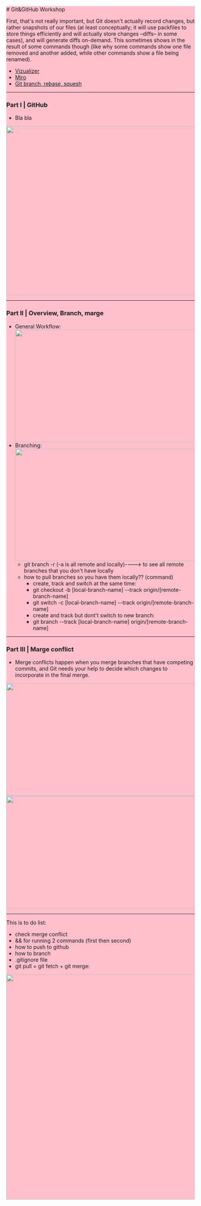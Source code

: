 <div style="background-color:pink">
# Git&GitHub Workshop

First, that's not really important, but Git doesn't actually record changes, but rather snapshots of our files (at least conceptually; it will use packfiles to store things efficiently and will actually store changes –diffs– in some cases), and will generate diffs on-demand. This sometimes shows in the result of some commands though (like why some commands show one file removed and another added, while other commands show a file being renamed).
- <a href="https://learngitbranching.js.org" target="_blank">Vizualizer</a>
- <a href="https://miro.com/welcomeonboard/ZFdFdXRNNXViZmlYcVpuSUwxbEJlVkhnNlVEa0hZVTY4UlhzelhSQTVqYlYxV1pYbzBna2UySndXMmxFem45NHwzNDU4NzY0NTc1NzUxNTA0Njc5fDI=?share_link_id=351684285921" target="_blank">Miro</a>
- <a href="https://www.youtube.com/watch?v=0chZFIZLR_0" target="_blank">Git branch, rebase, squesh</a>

_________
### Part I |  GitHub
- Bla bla
<img src="https://github.com/LaDeMonika/42_TeamWork/assets/128793184/db52c005-1150-4e9e-9797-52f510dfdace" width="600" height="450">

_________
### Part II |  Overview, Branch, marge
<ul>
<li>General Workflow: </li>
<img src="https://brown-ccv.github.io/honeycomb-docs/assets/images/git_basics-8ba67841533472790a3ef4038aa47323.png" width="600" height="300">
<li>Branching:
<img src="https://github.com/LaDeMonika/42_TeamWork/assets/128793184/9996e004-5db5-4f1f-944a-ac431fa4aa16" width="600" height="300">
	<ul><li>git branch -r (-a is all remote and locally)----> to see all remote branches that you don't have locally</li></ul>
	<ul><li>how to pull branches so you have them locally?? (command)
		<ul><li>create, track and switch at the same time:
			<li>git checkout -b [local-branch-name] --track origin/[remote-branch-name]</li>
			<li>git switch -c [local-branch-name] --track origin/[remote-branch-name]</li></li></ul>
		<ul><li>create and track but dont't switch to new branch:
			<li>git branch --track [local-branch-name] origin/[remote-branch-name]</li>
		</li></ul>
	</li></ul>
</li>
</ul>

_________
### Part III |  Marge conflict
- Merge conflicts happen when you merge branches that have competing commits, and Git needs your help to decide which changes to incorporate in the final merge.
<img src="https://github.com/LaDeMonika/42_TeamWork/assets/128793184/4f53b2ec-6894-4094-83dc-adfc55a517ec" width="600" height="300">
<img src="https://github.com/LaDeMonika/42_TeamWork/assets/128793184/337650fc-581a-41b2-b086-0d33056a6201" width="600" height="300">

_________

This is to do list:


- check merge conflict
- && for running 2 commands (first then second)
- how to push to github
- how to branch
- .gitignore file
- git pull = git fetch + git merge:
<img src="https://github.com/LaDeMonika/42_TeamWork/assets/128793184/423a6d62-7613-4d21-ba2c-e9d4d87c30b1" heigt="500" width="600">


</div>